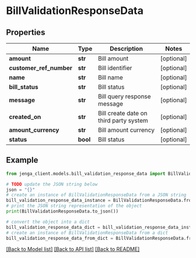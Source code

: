# BillValidationResponseData


## Properties

Name | Type | Description | Notes
------------ | ------------- | ------------- | -------------
**amount** | **str** | Bill amount | [optional] 
**customer_ref_number** | **str** | Bill identifier | [optional] 
**name** | **str** | Bill name | [optional] 
**bill_status** | **str** | Bill status | [optional] 
**message** | **str** | Bill query response message | [optional] 
**created_on** | **str** | Bill create date on third party system | [optional] 
**amount_currency** | **str** | Bill amount currency | [optional] 
**status** | **bool** | Bill status | [optional] 

## Example

```python
from jenga_client.models.bill_validation_response_data import BillValidationResponseData

# TODO update the JSON string below
json = "{}"
# create an instance of BillValidationResponseData from a JSON string
bill_validation_response_data_instance = BillValidationResponseData.from_json(json)
# print the JSON string representation of the object
print(BillValidationResponseData.to_json())

# convert the object into a dict
bill_validation_response_data_dict = bill_validation_response_data_instance.to_dict()
# create an instance of BillValidationResponseData from a dict
bill_validation_response_data_from_dict = BillValidationResponseData.from_dict(bill_validation_response_data_dict)
```
[[Back to Model list]](../README.md#documentation-for-models) [[Back to API list]](../README.md#documentation-for-api-endpoints) [[Back to README]](../README.md)


